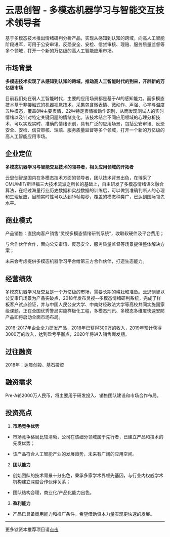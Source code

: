 # 云思创智 - 多模态机器学习与智能交互技术领导者

基于多模态技术推出情绪研判分析产品，实现从感知到认知的跨域，向高人工智能阶段进军，可用于公安审讯、反恐安全、安检、信贷审核、理赔、服务质量监督等多个领域，打开一个新的万亿级的高人工智能应用市场。

## 市场背景

**多模态技术实现了从感知到认知的跨域，推动高人工智能时代的到来，开辟新的万亿级市场**

目前我们处在弱人工智能时代，主要的应用场景都是基于AI的感知能力。而多模态技术基于非接触式的机器视觉技术，采集包含微表情、微动作、声强、心率与温度五种模态，覆盖8种主要表情，22种特定表情微动作识别，从而发现测试人的实时情绪以及针对特定关键问题的情绪变化。该技术结合不同应用领域的心理分析技术，可以实现实时、准确的情绪识别，具有广泛的应用场景，包括公安审讯、反恐安全、安检、信贷审核、理赔、服务质量监督等多个领域，打开一个新的万亿级的高人工智能应用市场。

## 企业定位

**多模态机器学习与智能交互技术的领导者，相关应用领域的开拓者**

云思创智是国内在多模态技术方面的领导者，团队技术背景出色，在博采了CMU/MIT/斯坦福三大技术流派之所长的基础上，自主研发了多模态情绪语义融合算法，在经过海量行业历史数据和实战数据的训练后，可以做到准确判断人的心理和生理反应，目前实时性可以达到15帧每秒，覆盖的模态种类广，已达到国际领先水平。

## 商业模式

产品销售：直接向客户销售“灵视多模态情绪研判系统”，收取软硬件及平台费用；

与合作伙伴合作，面向公安审讯、反恐安全、服务质量监督等场景提供整体解决方案；

未来会考虑提供多模态机器学习平台给第三方合作伙伴，打造生态能力。

## 经营绩效

多模态机器学习及交互是一个万亿级的市场，需要长期的耕耘和准备。云思创智以公安审讯场景为产品突破点，2018年发布灵视--多模态情绪研判系统，完成了样板客户试点验证，并与中国人民公安大学、中南财经政法大学等高校共同实施国家级课题，正在全国优秀警局实施样板化工程，多模态刑讯、多模态多维度快速安防产品即将启动全面市场布局。

2016-2017年企业全力研发产品，2018年已获得300万的收入，2019年预计获得3000万的收入，达到盈亏平衡点，2020年将进入销售爆发期。

## 过往融资

2018年：达晨创投、基石投资

## 融资需求

Pre-A轮2000万人民币，将主要用于研发投入、销售团队建设和市场合作布局。

## 投资亮点

1.  **市场竞争优势**

- 市场竞争格局比较清晰，公司在该细分领域属于先行者，已建立产品和技术的先发优势；

- 该产品符合人工智能产业的发展趋势，未来有广阔的应用空间。

2.  **团队能力**

- 创始团队的技术背景十分出色，秉承多家学术界领先基因，与行业内权威学术机构建立深度合作伙伴关系；

- 团队结构合理，商业化/产品化能力出色。

3.  **盈利能力**

- 产品已具备商用能力和推广条件，希望借助资本力量实现更快速的发展。

---
更多钛资本推荐项目请[点击](./README.md)
